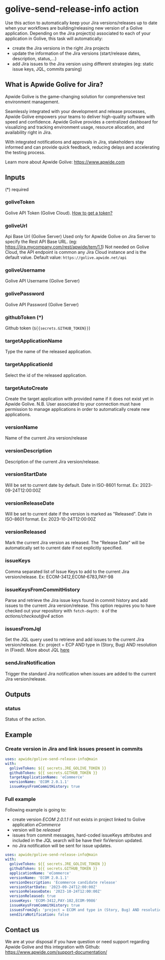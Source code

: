 # golive-send-release-info action

Use this action to automatically keep your Jira versions/releases up to date when your workflows are building/releasing new version of a Golive application.
Depending on the Jira project(s) associated to each of your application in Golive, this task will automatically:
* create the Jira versions in the right Jira projects
* update the information of the Jira versions (start/release dates, description, status,...)
* add Jira issues to the Jira version using different strategies (eg: static issue keys, JQL, commits parsing)

## What is Apwide Golive for Jira?

Apwide Golive is the game-changing solution for comprehensive test environment management.

Seamlessly integrated with your development and release processes, Apwide Golive empowers your teams to
deliver high-quality software with speed and confidence.
Apwide Golive provides a centralized dashboard for visualizing and tracking environment usage, resource allocation, and availability right in Jira.

With integrated notifications and approvals in Jira, stakeholders stay informed and can provide quick feedback, reducing delays and accelerating the testing
process.

Learn more about Apwide Golive: https://www.apwide.com

## Inputs

(*) required

### goliveToken
Golive API Token (Golive Cloud). [How to get a token?](https://golive.apwide.com/doc/latest/cloud/rest-api#RestAPI-api-tokenAPITokenAuthentication)
### goliveUrl
Api Base Url (Golive Server)
Used only for Apwide Golive on Jira Server to specify the Rest API Base URL. (eg: https://jira.mycompany.com/rest/apwide/tem/1.1)
Not needed on Golive Cloud, the API endpoint is common any Jira Cloud instance and is the default value.
Default value: `https://golive.apwide.net/api`
### goliveUsername
Golive API Username (Golive Server)
### golivePassword
Golive API Password (Golive Server)
### githubToken (*)
Github token (`${{secrets.GITHUB_TOKEN}}`)
### targetApplicationName
Type the name of the released application.
### targetApplicationId
Select the id of the released application.
### targetAutoCreate
Create the target application with provided name if it does not exist yet in Apwide Golive.
N.B. User associated to your connection must have permission to manage applications in order to automatically create new applications.
### versionName
Name of the current Jira version/release
### versionDescription
Description of the current Jira version/release.
### versionStartDate
Will be set to current date by default. Date in ISO-8601 format. Ex: 2023-09-24T12:00:00Z
### versionReleaseDate
Will be set to current date if the version is marked as "Released". Date in ISO-8601 format. Ex: 2023-10-24T12:00:00Z
### versionReleased
Mark the current Jira version as released. The "Release Date" will be automatically set to current date if not explicitly specified.
### issueKeys
Comma separated list of Issue Keys to add to the current Jira version/release. Ex: ECOM-3412,ECOM-6783,PAY-98
### issueKeysFromCommitHistory
Parse and retrieve the Jira issue keys found in commit history and add issues to the current Jira version/release.
This option requires you to have checked out your repository with `fetch-depth: 0` of the *actions/checkout@v4* action
### issuesFromJql
Set the JQL query used to retrieve and add issues to the current Jira version/release.
Ex: project = ECP AND type in (Story, Bug) AND resolution in (Fixed).
More about JQL [here](https://www.atlassian.com/software/jira/guides/jql)
### sendJiraNotification
Trigger the standard Jira notification when issues are added to the current Jira version/release.

## Outputs
### status
Status of the action.

## Example

### Create version in Jira and link issues present in commits
```yaml
uses: apwide/golive-send-release-info@main
with:
  goliveToken: ${{ secrets.JRE_GOLIVE_TOKEN }}
  githubToken: ${{ secrets.GITHUB_TOKEN }}
  targetApplicationName: 'eCommerce'
  versionName: 'ECOM 2.0.1.1'
  issueKeysFromCommitHistory: true
```

### Full example
Following example is going to:
* create version *ECOM 2.0.1.1* if not exists in project linked to Golive application *eCommerce*
* version will be *released*
* issues from commit messages, hard-coded issueKeys attributes and included in the JQL search will be have their fixVersion updated.
* no Jira notification will be sent for issue updates.

```yaml
uses: apwide/golive-send-release-info@main
with:
  goliveToken: ${{ secrets.JRE_GOLIVE_TOKEN }}
  githubToken: ${{ secrets.GITHUB_TOKEN }}
  applicationName: 'eCommerce'
  versionName: 'ECOM 2.0.1.1'
  versionDescription: 'Ecommerce candidate release'
  versionStartDate: '2023-09-24T12:00:00Z'
  versionReleaseDate: '2023-10-24T12:00:00Z'
  versionReleased: true
  issueKeys: 'ECOM-3412,PAY-102,ECOM-9986'
  issueKeysFromCommitHistory: true
  issuesFromJql: 'project = ECOM and type in (Story, Bug) AND resolution in (Fixed)'
  sendJiraNotification: false
```

## Contact us

We are at your disposal if you have question or need support regarding Apwide Golive and this integration with Github: https://www.apwide.com/support-documentation/
